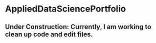 # AppliedDataSciencePortfolio
## Under Construction: Currently, I am working to clean up code and edit files. 
